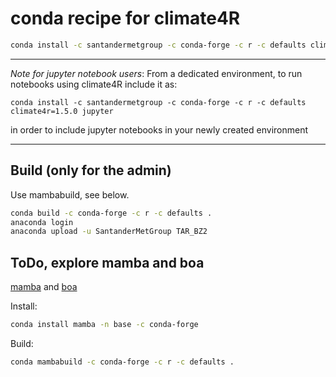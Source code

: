 # conda recipe for climate4R

```bash
conda install -c santandermetgroup -c conda-forge -c r -c defaults climate4r=1.5.0
```

***
_Note for jupyter notebook users_: From a dedicated environment, to run notebooks using climate4R include it as:

```
conda install -c santandermetgroup -c conda-forge -c r -c defaults climate4r=1.5.0 jupyter
```

in order to include jupyter notebooks in your newly created environment

***

## Build (only for the admin)

Use mambabuild, see below.

```bash
conda build -c conda-forge -c r -c defaults .
anaconda login
anaconda upload -u SantanderMetGroup TAR_BZ2
```

## ToDo, explore mamba and boa

[mamba](https://github.com/mamba-org/mamba) and [boa](https://github.com/mamba-org/boa)

Install:

```bash
conda install mamba -n base -c conda-forge
```

Build:

```bash
conda mambabuild -c conda-forge -c r -c defaults .
```
